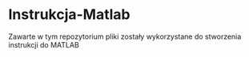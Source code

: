 # Instrukcja-Matlab
Zawarte w tym repozytorium pliki zostały wykorzystane do stworzenia instrukcji do MATLAB
